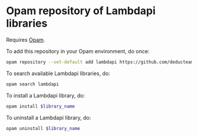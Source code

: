 Opam repository of Lambdapi libraries
=====================================

Requires [Opam](https://opam.ocaml.org/).

To add this repository in your Opam environment, do once:

```bash
opam repository --set-default add lambdapi https://github.com/deducteam/opam-lambdapi-repository.git
```

To search available Lambdapi libraries, do:

```bash
opam search lambdapi
```

To install a Lambdapi library, do:

```bash
opam install $library_name
```

To uninstall a Lambdapi library, do:

```bash
opam uninstall $library_name
```
